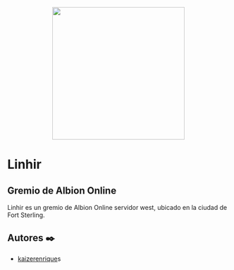 <p align="center"><a href="#" target="_blank"><img src="https://drive.google.com/uc?export=download&id=1eCCIrPRB9jp3qjfr1jzjHtz2qqnkGC2k" width="300"></a></p>

# Linhir
## Gremio de Albion Online

Linhir es un gremio de Albion Online servidor west, ubicado en la ciudad de Fort Sterling. 

## Autores ✒️
* [kaizerenrique](https://github.com/kaizerenrique)s